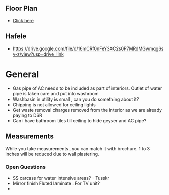 ## Floor Plan

- [Click here](https://drive.google.com/file/d/1rDQCmyMdvuKxKpJB3IWKstD4yGvFV3Hr/view?usp=drive_link)

## Hafele 

- https://drive.google.com/file/d/16mCRf0nFeY3XC2s0P7MRdMGwmqg6sv-z/view?usp=drive_link

# General

- Gas pipe of AC needs to be included as part of interiors. Outlet of water pipe is taken care and put into washroom
- Washbasin in utility is small , can you do something about it?
- Chipping is not allowed for ceiling lights
- Get waste removal charges removed from the interior as we are already paying to DSR
- Can i have bathroom tiles till ceiling to hide geyser and AC pipe?

## Measurements
While you take measurements , you can match it with brochure.
1 to 3 inches will be reduced due to wall plastering.

### Open Questions

- SS carcass for water intensive areas? - Tusskr
- Mirror finish Fluted laminate : For TV unit?
- 
